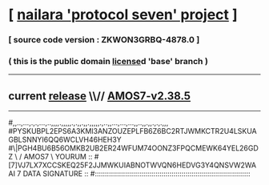 
# [ [nailara 'protocol seven' project](http://nailara.network/) ]

### [ source code version : ZKWON3GRBQ-4878.0 ]

### ( this is the public domain [license](../license)d 'base' branch )
---
## current [release](https://github.com/nailara-technologies/protocol-7/releases) \\\\// [AMOS7-v2.38.5](https://github.com/nailara-technologies/protocol-7/releases/tag/AMOS7-v2.38.5)
---

#,,..,...,.,.,...,..,,,,.,,,,,.,.,,.,,.,,,,,.,..,,...,...,...,,..,,.,,.,.,.,,,
#PYSKUBPL2EPS6A3KMI3ANZOUZEPLFB6Z6BC2RTJWMKCTR2U4LSKUAGBLSNNYI6QQ6WCLVH46HEH3Y
#\\\|PGH4BU6B56OMKB2UB2ER24WFUM74OONZ3FPQCMEWK64YEL26GDZ \ / AMOS7 \ YOURUM ::
#\[7]VJ7LX7XCCSKEQ25F2JJMWKUIABNOTWVQN6HEDVG3Y4QNSVW2WAAI 7  DATA SIGNATURE ::
#:::::::::::::::::::::::::::::::::::::::::::::::::::::::::::::::::::::::::::::
